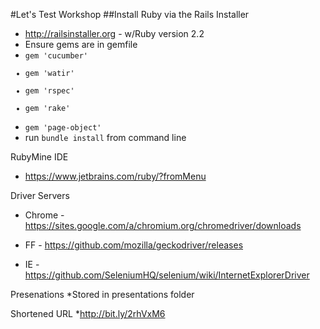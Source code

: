 #Let's Test Workshop
##Install
Ruby via the Rails Installer
* http://railsinstaller.org - w/Ruby version 2.2
* Ensure gems are in gemfile
* <code>gem 'cucumber'
* gem 'watir'
* gem 'rspec'
* gem 'rake'
* gem 'page-object'</code>
* run <code>bundle install</code> from command line

RubyMine IDE
* https://www.jetbrains.com/ruby/?fromMenu

Driver Servers
* Chrome - 
https://sites.google.com/a/chromium.org/chromedriver/downloads

* FF - 
https://github.com/mozilla/geckodriver/releases

* IE - 
https://github.com/SeleniumHQ/selenium/wiki/InternetExplorerDriver

Presenations
*Stored in presentations folder

Shortened URL
*http://bit.ly/2rhVxM6